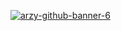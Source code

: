 [![arzy-github-banner-6](https://user-images.githubusercontent.com/75591341/122324443-c6f2a700-cef6-11eb-90fd-58e869db2c7f.png)](https://www.geraldarzola.com/)




<!--
**geraldarzy/geraldarzy** is a ✨ _special_ ✨ repository because its `README.md` (this file) appears on your GitHub profile.

Here are some ideas to get you started:

- 🔭 I’m currently working on ...
- 🌱 I’m currently learning ...
- 👯 I’m looking to collaborate on ...
- 🤔 I’m looking for help with ...
- 💬 Ask me about ...
- 📫 How to reach me: ...
- 😄 Pronouns: ...
- ⚡ Fun fact: ...
-->
